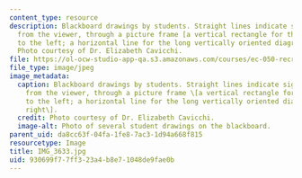 ```yaml
---
content_type: resource
description: Blackboard drawings by students. Straight lines indicate sighting lines
  from the viewer, through a picture frame [a vertical rectangle for the diagrams
  to the left; a horizontal line for the long vertically oriented diagram to the right].
  Photo courtesy of Dr. Elizabeth Cavicchi.
file: https://ol-ocw-studio-app-qa.s3.amazonaws.com/courses/ec-050-recreate-experiments-from-history-inform-the-future-from-the-past-galileo-january-iap-2010/930699f77ff323a4b8e71048de9fae0b_IMG_3633.jpg
file_type: image/jpeg
image_metadata:
  caption: Blackboard drawings by students. Straight lines indicate sighting lines
    from the viewer, through a picture frame \[a vertical rectangle for the diagrams
    to the left; a horizontal line for the long vertically oriented diagram to the
    right\].
  credit: Photo courtesy of Dr. Elizabeth Cavicchi.
  image-alt: Photo of several student drawings on the blackboard.
parent_uid: da8cc63f-04fa-1fe8-7ac3-1d94a668f815
resourcetype: Image
title: IMG_3633.jpg
uid: 930699f7-7ff3-23a4-b8e7-1048de9fae0b
---
```

